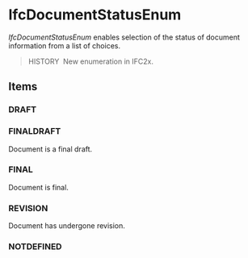 # IfcDocumentStatusEnum

_IfcDocumentStatusEnum_ enables selection of the status of document information from a list of choices.

> HISTORY&nbsp; New enumeration in IFC2x.

## Items

### DRAFT


### FINALDRAFT
Document is a final draft.

### FINAL
Document is final.

### REVISION
Document has undergone revision.

### NOTDEFINED

